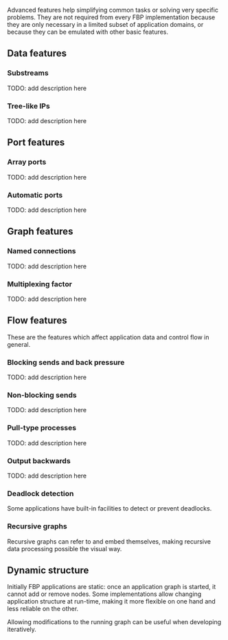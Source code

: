 Advanced features help simplifying common tasks or solving very specific problems. They are not required from every FBP implementation because they are only necessary in a limited subset of application domains, or because they can be emulated with other basic features.

## Data features

### Substreams

TODO: add description here

### Tree-like IPs

TODO: add description here

## Port features

### Array ports

TODO: add description here

### Automatic ports

TODO: add description here

## Graph features

### Named connections

TODO: add description here

### Multiplexing factor

TODO: add description here

## Flow features

These are the features which affect application data and control flow in general.

### Blocking sends and back pressure

TODO: add description here

### Non-blocking sends

TODO: add description here

### Pull-type processes

TODO: add description here

### Output backwards

TODO: add description here

### Deadlock detection

Some applications have built-in facilities to detect or prevent deadlocks.

### Recursive graphs

Recursive graphs can refer to and embed themselves, making recursive data processing possible the visual way.

## Dynamic structure

Initially FBP applications are static: once an application graph is started, it cannot add or remove nodes. Some implementations allow changing application structure at run-time, making it more flexible on one hand and less reliable on the other.

Allowing modifications to the running graph can be useful when developing iteratively.